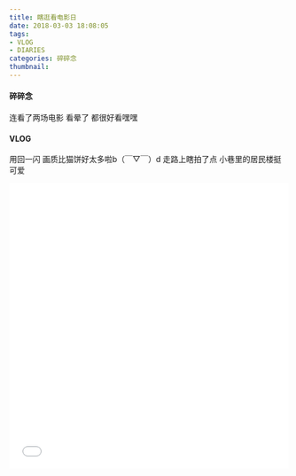 ```yaml
---
title: 瞎逛看电影日
date: 2018-03-03 18:08:05
tags: 
- VLOG
- DIARIES
categories: 碎碎念
thumbnail:
---
```

#### 碎碎念

连看了两场电影
看晕了
都很好看嘿嘿

#### VLOG

用回一闪
画质比猫饼好太多啦b（￣▽￣）d
走路上瞎拍了点
小巷里的居民楼挺可爱
<!--more-->

<iframe src="//player.bilibili.com/player.html?aid=35643279&cid=62512072&page=1" scrolling="no" border="0" frameborder="no" framespacing="0" allowfullscreen="true" width="100%" height="515"> </iframe>